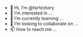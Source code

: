 - 👋 Hi, I’m @farhichory
- 👀 I’m interested in ...
- 🌱 I’m currently learning ...
- 💞️ I’m looking to collaborate on ...
- 📫 How to reach me ...

<!---
farhichory/farhichory is a ✨ special ✨ repository because its `README.md` (this file) appears on your GitHub profile.
You can click the Preview link to take a look at your changes.
--->

